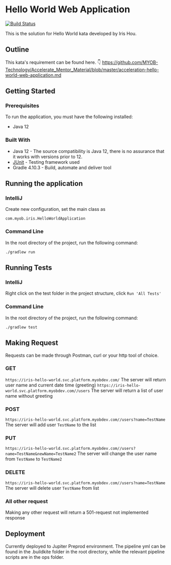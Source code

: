 # Hello World Web Application
[![Build Status](https://badge.buildkite.com/af0b7cd26de4130b01475f90bb8129710804c1084d0eab7811.svg)](https://buildkite.com/myob/iris-hello-world)

This is the solution for Hello World kata developed by Iris Hou. 

## Outline
This kata's requirement can be found here. :point_down:
https://github.com/MYOB-Technology/Accelerate_Mentor_Material/blob/master/acceleration-hello-world-web-application.md

## Getting Started

### Prerequisites
To run the application, you must have the following installed:
* Java 12

### Built With
* Java 12 - The source compatibility is Java 12, there is no assurance that it works with versions prior to 12.
* [JUnit](https://junit.org/junit4/) - Testing framework used
* Gradle 4.10.3 - Build, automate and deliver tool

## Running the application

### IntelliJ
Create new configuration, set the main class as
```
com.myob.iris.HelloWorldApplication
```

### Command Line
In the root directory of the project, run the following command:
```
./gradlew run
```

## Running Tests

### IntelliJ
Right click on the test folder in the project structure, click `Run 'All Tests'`

### Command Line
In the root directory of the project, run the following command:
```
./gradlew test
```

## Making Request
Requests can be made through Postman, curl or your http tool of choice.

### GET
`https://iris-hello-world.svc.platform.myobdev.com/`
The server will return user name and current date time (greeting)
`https://iris-hello-world.svc.platform.myobdev.com//users`
The server will return a list of user name without greeting

### POST
`https://iris-hello-world.svc.platform.myobdev.com//users?name=TestName`
The server will add user `TestName` to the list

### PUT
`https://iris-hello-world.svc.platform.myobdev.com//users?name=TestName&newName=TestName2`
The server will change the user name from `TestName` to `TestName2`

### DELETE
`https://iris-hello-world.svc.platform.myobdev.com//users?name=TestName`
The server will delete user `TestName` from list

### All other request
Making any other request will return a 501-request not implemented response

## Deployment
Currently deployed to Jupiter Preprod environment. The pipeline yml can be found in the .buildkite folder in the root directory, while the relevant pipeline scripts are in the ops folder. 
